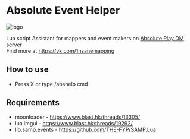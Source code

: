 # Absolute Event Helper

![logo](https://i.imgur.com/aM9tYLj.jpg)

Lua script Assistant for mappers and event makers on [Absolute Play DM](https://vk.com/absdm) server  
Find more at https://vk.com/1nsanemapping  

## How to use
* Press X or type /abshelp cmd

## Requirements
* moonloader - https://www.blast.hk/threads/13305/
* lua imgui - https://www.blast.hk/threads/19292/
* lib.samp.events - https://github.com/THE-FYP/SAMP.Lua